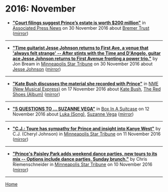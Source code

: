 # 2016: November

 - [**"Court filings suggest Prince’s estate is worth $200 million"**](https://www.apnews.com/9d1e0cc17bf64d46845040a1e6ce0c75) in [Associated Press News](https://www.apnews.com/) on 30 November 2016 about [Bremer Trust](https://bjmdotnet.github.io/pr1nc3/topics/bremer-trust/) ([mirror](https://web.archive.org/web/*/https://www.apnews.com/9d1e0cc17bf64d46845040a1e6ce0c75))

----

 - [**"Time guitarist Jesse Johnson returns to First Ave, a venue that 'always felt strange' -- After stints with the Time and D'Angelo, guitar ace Jesse Johnson returns to First Avenue fronting a power trio."**](http://www.startribune.com/guitarist-jesse-johnson-from-the-time-returns-to-first-ave-a-venue-that-always-felt-strange/403806736/) by Jon Bream in [Minneapolis Star Tribune](http://www.startribune.com/) on 30 November 2016 about [Jesse Johnson](https://bjmdotnet.github.io/pr1nc3/topics/jesse-johnson/) ([mirror](https://web.archive.org/web/*/http://www.startribune.com/guitarist-jesse-johnson-from-the-time-returns-to-first-ave-a-venue-that-always-felt-strange/403806736/))

----

 - [**"Kate Bush discusses the material she recorded with Prince"**](https://www.nme.com/news/music/kate-bush-discusses-material-recorded-prince-1860552) in [NME (New Musical Express)](https://www.nme.com/) on 17 November 2016 about [Kate Bush](https://bjmdotnet.github.io/pr1nc3/topics/kate-bush/), [The Red Shoes (Album)](https://bjmdotnet.github.io/pr1nc3/topics/album/the-red-shoes/) ([mirror](https://web.archive.org/web/*/https://www.nme.com/news/music/kate-bush-discusses-material-recorded-prince-1860552))

----

 - [**"5 QUESTIONS TO … SUZANNE VEGA"**](http://www.boxinasuitcase.com/en/books-en/5-questions-to-suzanne-vega-405048/) in [Box In A Suitcase](http://www.boxinasuitcase.com/) on 12 November 2016 about [Luka (Song)](https://bjmdotnet.github.io/pr1nc3/topics/song/luka/), [Suzanne Vega](https://bjmdotnet.github.io/pr1nc3/topics/suzanne-vega/) ([mirror](https://web.archive.org/web/*/http://www.boxinasuitcase.com/en/books-en/5-questions-to-suzanne-vega-405048/))

----

 - [**"C.J.: Toure has sympathy for Prince and insight into Kanye West"**](http://www.startribune.com/c-j-tour-xe9-has-sympathy-for-prince-and-insight-into-kanye-west/400896771/) by C.J. (Cheryl Johnson) in [Minneapolis Star Tribune](http://www.startribune.com/) on 11 November 2016 ([mirror](https://web.archive.org/web/*/http://www.startribune.com/c-j-tour-xe9-has-sympathy-for-prince-and-insight-into-kanye-west/400896771/))

----

 - [**"Prince's Paisley Park adds weekend dance parties, new tours to its mix -- Options include dance parties, Sunday brunch."**](http://www.startribune.com/prince-s-paisley-park-adds-weekend-dance-parties-new-tours-to-its-mix/400763841/) by Chris Riemenschneider in [Minneapolis Star Tribune](http://www.startribune.com/) on 10 November 2016 ([mirror](https://web.archive.org/web/*/http://www.startribune.com/prince-s-paisley-park-adds-weekend-dance-parties-new-tours-to-its-mix/400763841/))

----

[Home](./)
